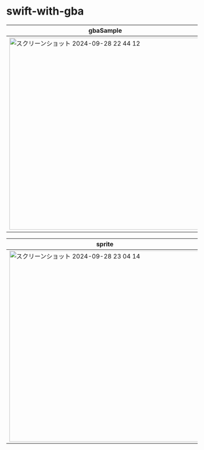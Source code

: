 # swift-with-gba  


|gbaSample|colorfulDot|animation|
|--|--|--|
|<img width="505" alt="スクリーンショット 2024-09-28 22 44 12" src="https://github.com/user-attachments/assets/75f6af39-d0ff-46d5-9c96-07c2d9d23d62">|<img width="498" alt="スクリーンショット 2024-09-28 22 43 52" src="https://github.com/user-attachments/assets/a58524d6-8c72-449b-bd6f-2a5618c27a7d">|<img width="509" alt="スクリーンショット 2024-09-28 22 43 32" src="https://github.com/user-attachments/assets/dfec57db-128b-4ef8-bd1d-b5086ba7441e">|

|sprite|scrollBG|
|--|--|
|<img width="503" alt="スクリーンショット 2024-09-28 23 04 14" src="https://github.com/user-attachments/assets/e1535845-50f1-429f-b8f9-df6897bb4494">|<img width="503" alt="スクリーンショット 2024-09-28 23 03 53" src="https://github.com/user-attachments/assets/2d2bafd9-e506-4af0-ac84-9e84fea179f1">|
